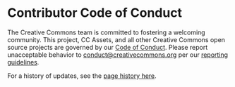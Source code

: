 # Contributor Code of Conduct

The Creative Commons team is committed to fostering a welcoming community. This
project, CC Assets, and all other Creative Commons open source projects are
governed by our [Code of Conduct][code_of_conduct]. Please report unacceptable
behavior to [conduct@creativecommons.org][email_address] per our
[reporting guidelines][reporting_guide].

For a history of updates, see the [page history here][updates].

[code_of_conduct]: https://creativecommons.github.io/community/code-of-conduct/
[email_address]: mailto:conduct@creativecommons.org
[reporting_guide]: https://creativecommons.github.io/community/code-of-conduct/enforcement/
[updates]: https://github.com/creativecommons/creativecommons.github.io-source/commits/master/content/community/code-of-conduct/contents.lr
